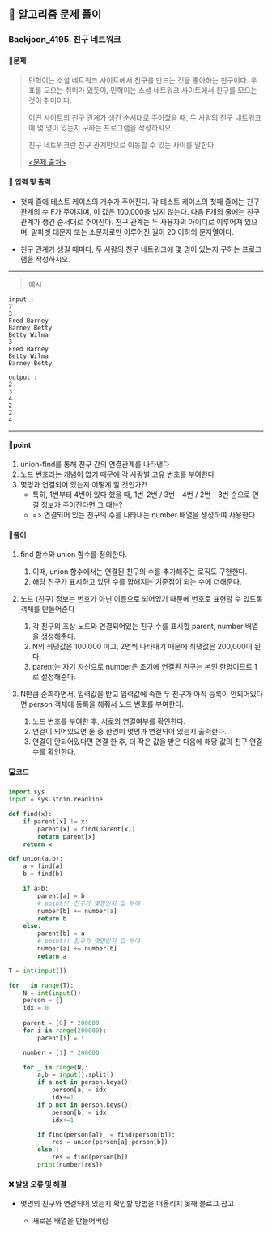 ## 🐌 알고리즘 문제 풀이

### Baekjoon_4195. 친구 네트워크

#### 📒문제

> 민혁이는 소셜 네트워크 사이트에서 친구를 만드는 것을 좋아하는 친구이다. 우표를 모으는 취미가 있듯이, 민혁이는 소셜 네트워크 사이트에서 친구를 모으는 것이 취미이다.
>
> 어떤 사이트의 친구 관계가 생긴 순서대로 주어졌을 때, 두 사람의 친구 네트워크에 몇 명이 있는지 구하는 프로그램을 작성하시오.
> 
>    친구 네트워크란 친구 관계만으로 이동할 수 있는 사이를 말한다.
>    
>    [<문제 출처>](https://www.acmicpc.net/problem/4195)



#### :pushpin: 입력 및 출력

- 첫째 줄에 테스트 케이스의 개수가 주어진다. 각 테스트 케이스의 첫째 줄에는 친구 관계의 수 F가 주어지며, 이 값은 100,000을 넘지 않는다. 다음 F개의 줄에는 친구 관계가 생긴 순서대로 주어진다. 친구 관계는 두 사용자의 아이디로 이루어져 있으며, 알파벳 대문자 또는 소문자로만 이루어진 길이 20 이하의 문자열이다.

- 친구 관계가 생길 때마다, 두 사람의 친구 네트워크에 몇 명이 있는지 구하는 프로그램을 작성하시오.


---

> 예시

```
input :
2
3
Fred Barney
Barney Betty
Betty Wilma
3
Fred Barney
Betty Wilma
Barney Betty

output :
2
3
4
2
2
4
```

----




#### 🚀point

1. union-find를 통해 친구 간의 연결관계를 나타낸다
1. 노드 번호라는 개념이 없기 때문에 각 사람별 고유 번호를 부여한다
1. 몇명과 연결되어 있는지 어떻게 알 것인가?!
   - 특히, 1번부터 4번이 있다 했을 때, 1번-2번 / 3번 - 4번 / 2번 - 3번 순으로 연결 정보가 주어진다면 그 때는?
   - => 연결되어 있는 친구의 수를 나타내는 number 배열을 생성하여 사용한다



#### 🔎풀이

1.  find 함수와 union 함수를 정의한다.
    1.  이때, union 함수에서는 연결된 친구의 수를 추가해주는 로직도 구현한다.
    1.  해당 친구가 표시하고 있던 수를 합해지는 기준점이 되는 수에 더해준다.

1.  노드 (친구) 정보는 번호가 아닌 이름으로 되어있기 때문에 번호로 표현할 수 있도록 객체를 만들어준다
    1.  각 친구의 조상 노드와 연결되어있는 친구 수를 표시할 parent, number 배열을 생성해준다.
    1.  N의 최댓값은 100,000 이고, 2명씩 나타내기 때문에 최댓값은 200,000이 된다.
    1.  parent는 자기 자신으로 number은 초기에 연결된 친구는 본인 한명이므로 1로 설정해준다.

1.  N만큼 순회하면서, 입력값을 받고 입력값에 속한 두 친구가 아직 등록이 안되어있다면 person 객체에 등록을 해줘서 노드 번호를 부여한다.
    1.  노드 번호를 부여한 후, 서로의 연결여부를 확인한다.
    1.  연결이 되어있으면 둘 중 한명이 몇명과 연결되어 있는지 출력한다.
    1.  연결이 안되어있다면 연결 한 후, 더 작은 값을 받은 다음에 해당 값의 친구 연결 수를 확인한다.




#### 💻코드

```python
import sys
input = sys.stdin.readline

def find(x):
    if parent[x] != x:
        parent[x] = find(parent[x])
        return parent[x]
    return x

def union(a,b):
    a = find(a)
    b = find(b)

    if a>b:
        parent[a] = b
        # point!! 친구가 몇명인지 값 부여
        number[b] += number[a]
        return b
    else:
        parent[b] = a
        # point!! 친구가 몇명인지 값 부여
        number[a] += number[b]
        return a

T = int(input())

for _ in range(T):
    N = int(input())
    person = {}
    idx = 0
    
    parent = [0] * 200000
    for i in range(200000):
        parent[i] = i

    number = [1] * 200000

    for _ in range(N):
        a,b = input().split()
        if a not in person.keys():
            person[a] = idx
            idx+=1
        if b not in person.keys():
            person[b] = idx
            idx+=1

        if find(person[a]) != find(person[b]):
            res = union(person[a],person[b])
        else :
            res = find(person[b])
        print(number[res])
```



#### ❌ 발생 오류 및 해결

- 몇명의 친구와 연결되어 있는지 확인할 방법을 떠올리지 못해 블로그 참고

  - 새로운 배열을 만들어버림

  

